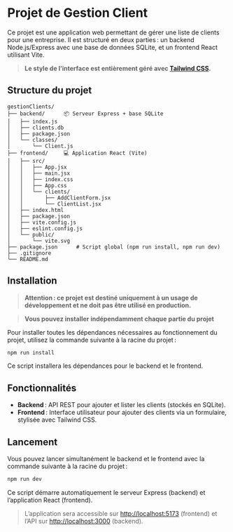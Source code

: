 # Projet de Gestion Client

Ce projet est une application web permettant de gérer une liste de clients pour une entreprise. Il est structuré en deux parties : un backend Node.js/Express avec une base de données SQLite, et un frontend React utilisant Vite.

> **Le style de l’interface est entièrement géré avec [Tailwind CSS](https://tailwindcss.com/).**

## Structure du projet

```
gestionClients/
├── backend/      📦 Serveur Express + base SQLite
│   ├── index.js
│   ├── clients.db
│   ├── package.json
│   └── classes/
│       └── Client.js
├── frontend/     💻 Application React (Vite)
│   ├── src/
│   │   ├── App.jsx
│   │   ├── main.jsx
│   │   ├── index.css
│   │   ├── App.css
│   │   └── clients/
│   │       ├── AddClientForm.jsx
│   │       └── ClientList.jsx
│   ├── index.html
│   ├── package.json
│   ├── vite.config.js
│   ├── eslint.config.js
│   └── public/
│       └── vite.svg
├── package.json      # Script global (npm run install, npm run dev)
├── .gitignore
└── README.md
```

## Installation

> **Attention : ce projet est destiné uniquement à un usage de développement et ne doit pas être utilisé en production.**

> **Vous pouvez installer indépendamment chaque partie du projet**

Pour installer toutes les dépendances nécessaires au fonctionnement du projet, utilisez la commande suivante à la racine du projet :

```sh
npm run install
```

Ce script installera les dépendances pour le backend et le frontend.

## Fonctionnalités

- **Backend** : API REST pour ajouter et lister les clients (stockés en SQLite).
- **Frontend** : Interface utilisateur pour ajouter des clients via un formulaire, stylisée avec Tailwind CSS.

## Lancement

Vous pouvez lancer simultanément le backend et le frontend avec la commande suivante à la racine du projet :

```sh
npm run dev
```

Ce script démarre automatiquement le serveur Express (backend) et l’application React (frontend).

> L’application sera accessible sur [http://localhost:5173](http://localhost:5173) (frontend) et l’API sur [http://localhost:3000](http://localhost:3000) (backend).